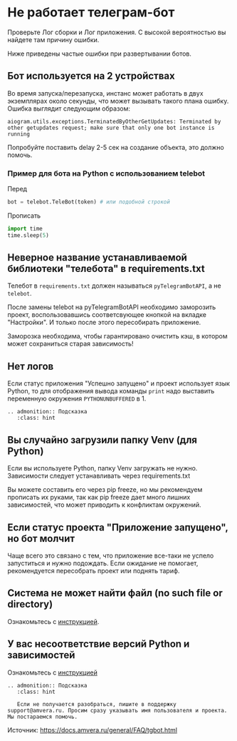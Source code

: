 # Не работает телеграм-бот 

Проверьте Лог сборки и Лог приложения. С высокой вероятностью вы найдете там причину ошибки.

Ниже приведены частые ошибки при развертывании ботов.

## Бот используется на 2 устройствах

Во время запуска/перезапуска, инстанс может работать в двух экземплярах около секунды, что может вызывать такого плана ошибку.
Ошибка выглядит следующим образом: 
```text
aiogram.utils.exceptions.TerminatedByOtherGetUpdates: Terminated by other getupdates request; make sure that only one bot instance is running
```
 
Попробуйте поставить delay 2-5 сек на создание объекта, это должно помочь.

### Пример для бота на Python с использованием telebot

Перед

```python
bot = telebot.TeleBot(token) # или подобной строкой
```

Прописать

```python
import time
time.sleep(5)
```

## Неверное название устанавливаемой библиотеки "телебота" в requirements.txt

Телебот в `requirements.txt` должен называться `pyTelegramBotAPI`, а не `telebot`. 

После замены telebot на pyTelegramBotAPI необходимо заморозить проект, воспользовавшись соответсвующее кнопкой на вкладке 
"Настройки". И только после этого пересобирать приложение. 

Заморозка необходима, чтобы гарантировано очистить кэш, в котором может сохраниться старая зависимость!

## Нет логов
Если статус приложения "Успешно запущено" и проект использует язык Python, то для отображения вывода команды `print` 
надо выставить переменную окружения `PYTHONUNBUFFERED` в 1.

```{eval-rst}
.. admonition:: Подсказка
   :class: hint
```

## Вы случайно загрузили папку Venv (для Python)

Если вы используете Python, папку Venv загружать не нужно.
Зависимости следует устанавливать через requirements.txt

Вы можете составить его через pip freeze, но мы рекомендуем прописать их руками, так как pip freeze дает много лишних зависимостей, что может приводить к конфликтам окружений.

## Если статус проекта "Приложение запущено", но бот молчит

Чаще всего это связано с тем, что приложение все-таки не успело запуститься и нужно подождать. Если ожидание не помогает, рекомендуется пересобрать проект или поднять тариф.

## Система не может найти файл (no such file or directory)

Ознакомьтесь с [инструкцией](not-found-file.md).

## У вас несоответствие версий Python и зависимостей

Ознакомьтесь с [инструкцией](enverror.md)

```{eval-rst}
.. admonition:: Подсказка
   :class: hint

   Если не получается разобраться, пишите в поддержку support@amvera.ru. Просим сразу указывать имя пользователя и проекта. Мы постараемся помочь.
```

Источник: https://docs.amvera.ru/general/FAQ/tgbot.html